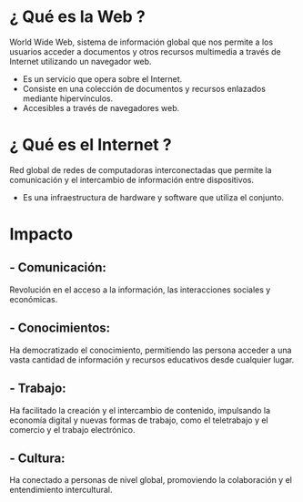 # ¿ Qué es la Web ?
World Wide Web, sistema de información global que nos permite a los usuarios acceder a documentos y otros recursos multimedia a través de Internet utilizando un navegador web.
- Es un servicio que opera sobre el Internet.
- Consiste en una colección de documentos y recursos enlazados mediante hipervínculos.
- Accesibles a través de navegadores web.
# ¿ Qué es el Internet ? 
Red global de redes de computadoras interconectadas que permite la comunicación y el intercambio de información entre dispositivos.
- Es una infraestructura de hardware y software que utiliza el conjunto.

# Impacto
## - Comunicación: 
Revolución en el acceso a la información, las interacciones sociales y económicas.
##  - Conocimientos:
Ha democratizado el conocimiento, permitiendo las persona acceder a una vasta cantidad de información y recursos educativos desde cualquier lugar.
## - Trabajo:
Ha facilitado la creación y el intercambio de contenido, impulsando la economía digital y nuevas formas de trabajo, como el teletrabajo y el comercio y el trabajo electrónico. 
## - Cultura:
Ha conectado a personas de nivel global, promoviendo la colaboración y el entendimiento intercultural.
